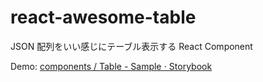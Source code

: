 # react-awesome-table

JSON 配列をいい感じにテーブル表示する React Component

Demo: [components / Table - Sample ⋅ Storybook](https://kazunori-kimura.github.io/react-awesome-table/?path=/story/components-table--sample)
